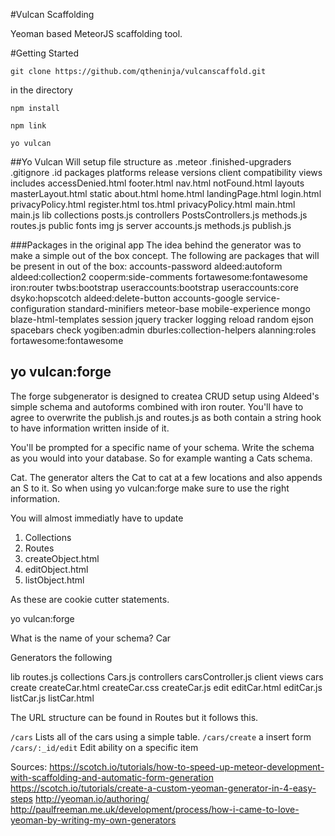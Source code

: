 #Vulcan Scaffolding

Yeoman based MeteorJS scaffolding tool. 

#Getting Started

`git clone https://github.com/qtheninja/vulcanscaffold.git`

in the directory

`npm install`

`npm link`

`yo vulcan`


##Yo Vulcan
Will setup file structure as
.meteor
	.finished-upgraders
	.gitignore
	.id
	packages
	platforms
	release
	versions
client
	compatibility
	views
		includes
			accessDenied.html
			footer.html
			nav.html
			notFound.html
		layouts
			masterLayout.html
		static
			about.html
			home.html
			landingPage.html
			login.html
			privacyPolicy.html
			register.html
			tos.html
			privacyPolicy.html
		main.html
		main.js
lib
	collections
		posts.js
	controllers
		PostsControllers.js
	methods.js
	routes.js
public
	fonts
	img
	js
server
	accounts.js
	methods.js
	publish.js


###Packages in the original app
The idea behind the generator was to make a simple out of the box concept. 
The following are packages that will be present in out of the box:
accounts-password
aldeed:autoform
aldeed:collection2
cooperm:side-comments
fortawesome:fontawesome
iron:router
twbs:bootstrap
useraccounts:bootstrap
useraccounts:core
dsyko:hopscotch
aldeed:delete-button
accounts-google
service-configuration
standard-minifiers
meteor-base
mobile-experience
mongo
blaze-html-templates
session
jquery
tracker
logging
reload
random
ejson
spacebars
check
yogiben:admin
dburles:collection-helpers
alanning:roles
fortawesome:fontawesome
## yo vulcan:forge
The forge subgenerator is designed to createa  CRUD setup using Aldeed's simple schema and autoforms combined with iron router. 
You'll have to agree to overwrite the publish.js and routes.js as both contain a string hook to have information written inside of it. 

You'll be prompted for a specific name of your schema. Write the schema as you would into your database. So for example wanting a Cats schema. 

Cat. The generator alters the Cat to cat at a few locations and also appends an S to it. So when using yo vulcan:forge make sure to use the right information. 

You will almost immediatly have to update

1. Collections
2. Routes
3. createObject.html
4. editObject.html
5. listObject.html

As these are cookie cutter statements.  

yo vulcan:forge

What is the name of your schema? Car

Generators the following 

lib
	routes.js
	collections
		Cars.js
	controllers
		carsController.js
client
	views
		cars
			create
				createCar.html
				createCar.css
				createCar.js
			edit
				editCar.html
				editCar.js
			listCar.js
			listCar.html

The URL structure can be found in Routes but it follows this.

`/cars`
	Lists all of the cars using a simple table.
`/cars/create`
	a insert form
`/cars/:_id/edit`
	Edit ability on a specific item

Sources:
https://scotch.io/tutorials/how-to-speed-up-meteor-development-with-scaffolding-and-automatic-form-generation
https://scotch.io/tutorials/create-a-custom-yeoman-generator-in-4-easy-steps
http://yeoman.io/authoring/
http://paulfreeman.me.uk/development/process/how-i-came-to-love-yeoman-by-writing-my-own-generators
